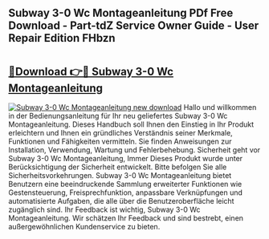 ## Subway 3-0 Wc Montageanleitung PDf Free Download - Part-tdZ Service Owner Guide - User Repair Edition FHbzn

# <h2><a href="http://df8rm8b.blite.top/?on=Subway+3-0+Wc+Montageanleitung">🔗Download 👉🔴 Subway 3-0 Wc Montageanleitung</a></h2>

[![Subway 3-0 Wc Montageanleitung new download](https://i.imgur.com/lujVjoI.png)](http://df8rm8b.blite.top/?on=Subway+3-0+Wc+Montageanleitung)
Hallo und willkommen in der Bedienungsanleitung für Ihr neu geliefertes Subway 3-0 Wc Montageanleitung. Dieses Handbuch soll Ihnen den Einstieg in Ihr Produkt erleichtern und Ihnen ein gründliches Verständnis seiner Merkmale, Funktionen und Fähigkeiten vermitteln. Sie finden Anweisungen zur Installation, Verwendung, Wartung und Fehlerbehebung. Sicherheit geht vor Subway 3-0 Wc Montageanleitung, Immer Dieses Produkt wurde unter Berücksichtigung der Sicherheit entwickelt. Bitte befolgen Sie alle Sicherheitsvorkehrungen. Subway 3-0 Wc Montageanleitung bietet Benutzern eine beeindruckende Sammlung erweiterter Funktionen wie Gestensteuerung, Freisprechfunktion, anpassbare Verknüpfungen und automatisierte Aufgaben, die alle über die Benutzeroberfläche leicht zugänglich sind. Ihr Feedback ist wichtig, Subway 3-0 Wc Montageanleitung. Wir schätzen Ihr Feedback und sind bestrebt, einen außergewöhnlichen Kundenservice zu bieten.

